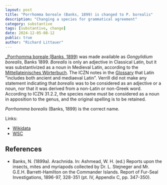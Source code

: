 ```yaml
---
layout: post
title: "Porrhomma boreale (Banks, 1899) is changed to P. borealis"
description: "Changing a species for grammatical agreement"
category: substantive
tags: [substantive, change]
date: 2024-12-05-08-12
public: true
author: "Richard Littauer"
---
```


[_Porrhomma boreale (Banks, 1899)](https://wsc.nmbe.ch/species/17349) was made available as _Gongylidium borealis_, Banks 1899. _Borealis_ is only an adjective in Classical Latin, but it was substantivized as a noun in Medieval Latin, according to the [Mittellateinisches Wörterbuch](https://mlat.uzh.ch/dictionaries). The ICZN notes in the [Glossary](https://code.iczn.org/formation-and-treatment-of-names/article-30-gender-of-genus-group-names?frame=1) that Latin "includes both ancient and mediaeval Latin". Verrill did not make any statement indicating that _borealis_ was to be considered as an adjective or a noun, nor that it was derived from a non-Latin or non-Greek word. According to ICZN 31.2.2, the species name must be considered as a noun in apposition to the genus, and the original spelling is to be retained.

_Porrhomma borealis_ (Banks, 1899) is the correct name.

Links:
- [Wikidata](https://www.wikidata.org/wiki/Q2494028)
- [WSC](https://wsc.nmbe.ch/species/17349)

## References

- Banks, N. (1899a). Arachnida. In: Ashmead, W. H. (ed.) Reports upon the insects, mites and myriapods collected by Dr. L. Stejneger and Mr. G.E.H. Barrett-Hamilton on the Commander Islands. Report of Fur-Seal Investigations, 1896-97, 328-351 (pt. IV, Appendix C, pp. 347-350).
